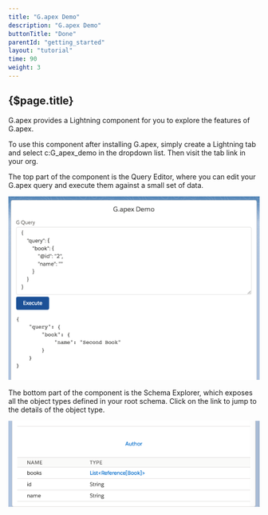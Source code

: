 ```yaml
---
title: "G.apex Demo"
description: "G.apex Demo"
buttonTitle: "Done"
parentId: "getting_started"
layout: "tutorial"
time: 90
weight: 3
---
```


## {$page.title}

G.apex provides a Lightning component for you to explore the features of G.apex.

To use this component after installing G.apex, simply create a Lightning tab and select c:G_apex_demo in the dropdown list. Then visit the tab link in your org.

The top part of the component is the Query Editor, where you can edit your G.apex query and execute them against a small set of data.

![Query Editor](https://raw.githubusercontent.com/Click-to-Cloud/G.apex/master/images/query_small.png "Query Editor")

The bottom part of the component is the Schema Explorer, which exposes all the object types defined in your root schema. Click on the link to jump to the details of the object type.

![Schema Explorer](https://raw.githubusercontent.com/Click-to-Cloud/G.apex/master/images/schema_small.png "Schema Explorer")
